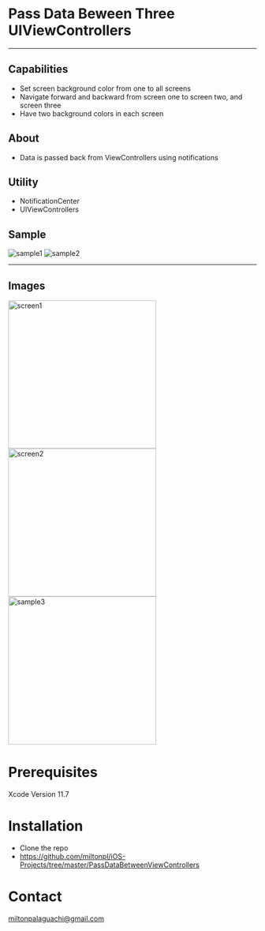 
# Pass Data Beween  Three UIViewControllers
---
## Capabilities
-  Set screen background color from one to all screens 
- Navigate forward and backward from screen one to screen two, and screen three
- Have two background colors in each screen
## About
- Data is passed back from ViewControllers using notifications
## Utility
- NotificationCenter
- UIViewControllers

## Sample

![sample1](https://user-images.githubusercontent.com/24483674/94649032-ce6b1500-02c1-11eb-8d62-77a108d6a1cf.gif)
![sample2](https://user-images.githubusercontent.com/24483674/94649145-0c683900-02c2-11eb-8836-e8cb69eb2851.gif)

---
## Images

<p float= "left">
<img width="300" alt="screen1" src="https://user-images.githubusercontent.com/24483674/94649390-944e4300-02c2-11eb-8147-c374741f1daa.png"/>
<img width="300" alt="screen2" src="https://user-images.githubusercontent.com/24483674/94649398-97493380-02c2-11eb-88c3-07cfa7ce4086.png"/>
<img width="300" alt="sample3" src="https://user-images.githubusercontent.com/24483674/94649371-88fb1780-02c2-11eb-8008-aee8497381cf.png"/>
</p>

# Prerequisites
Xcode 
Version 11.7

# Installation
- Clone the repo
- https://github.com/miltonpl/iOS-Projects/tree/master/PassDataBetweenViewControllers

# Contact
miltonpalaguachi@gmail.com



